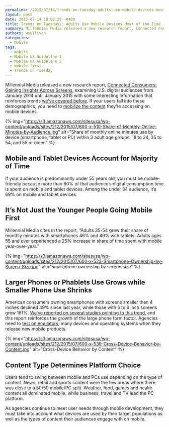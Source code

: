 ```yaml
---
permalink: /2015/07/14/trends-on-tuesday-adults-use-mobile-devices-most-of-the-time/
layout: post
date: 2015-07-14 10:00:29 -0400
title: Trends on Tuesday\: Adults Use Mobile Devices Most of the Time
summary: Millennial Media released a new research report, Connected Consumers\: Gaining Insights Across Screens, examining U.S. digital audiences from January 2014 until January 2015 with some interesting information that reinforces trends we&rsquo;ve covered before. If your users fall into these demographics, you need to mobilize the content&nbsp;they&amp;#8217;re accessing on mobile devices. {% img=&quot;https\://s3.amazonaws.com/sitesusa/wp-content/uploads/sites/212/2015/07/600-x-510-Share-of-Monthly-Online-Minutes-by-Audience.jpg&quot; alt=&quot;Share of monthly
authors: wsullivan
categories:
  - Mobile
tags:
  - mobile
  - Mobile UX Guideline 1
  - Mobile UX Guideline 5
  - mobile-first
  - Trends on Tuesday
---
```


Millennial Media released a new research report, [Connected Consumers: Gaining Insights Across Screens](http://www.millennialmedia.com/mobile-insights/industry-research/connected-consumers-gaining-insights-across-screens), examining U.S. digital audiences from January 2014 until January 2015 with some interesting information that reinforces trends [we’ve covered before](https://www.WHATEVER/2015/06/09/trends-on-tuesday-7-key-takeaways-from-mary-meekers-2015-internet-trends-report/). If your users fall into these demographics, you need to [mobilize the content](https://www.WHATEVER/2015/06/01/finding-the-best-mobile-moment-is-the-first-stepping-stone-to-anytime-anywhere-government/) they&#8217;re accessing on mobile devices.

{% img="https://s3.amazonaws.com/sitesusa/wp-content/uploads/sites/212/2015/07/600-x-510-Share-of-Monthly-Online-Minutes-by-Audience.jpg" alt="Share of monthly online minutes use by device (smartphone, tablet or PC) within 3 adult age groups; 18 to 34, 35 to 54, and 55 or older." %}

## **Mobile and Tablet Devices Account for Majority of Time**

If your audience is predominantly under 55 years old, you must be mobile-friendly because more than 60% of that audience&#8217;s digital consumption time is spent on mobile and tablet devices. Among the under 34 audience, it’s 69% on mobile and tablet devices.

## **It’s Not Just the Younger People Going Mobile First**

Millennial Media cites in the report, “Adults 35-54 grew their share of monthly minutes with smartphones 46% and 49% with tablets. Adults ages 55 and over experienced a 25% increase in share of time spent with mobile year-over-year.”

{% img="https://s3.amazonaws.com/sitesusa/wp-content/uploads/sites/212/2015/07/600-x-523-Smartphone-Ownership-by-Screen-Size.jpg" alt="smartphone ownership by screen size" %}

## **Larger Phones or Phablets Use Grows while Smaller Phone Use Shrinks**

American consumers owning smartphones with screens smaller than 4 inches declined 49% since last year, while those with 5 to 6 inch screens grew 161%. [We’ve reported on several studies pointing to this trend](https://www.WHATEVER/2015/05/12/trends-on-tuesday-consumer-purchases-and-usage-of-tablets-shrink-as-phablets-grow/), and this report reinforces the growth of the large phone form factor. Agencies need to [test on emulators](https://www.WHATEVER/2015/06/09/the-emulator-dilemma-can-mobile-device-testing-be-completed-without-mobile-devices/), many devices and operating systems when they release new mobile products.

{% img="https://s3.amazonaws.com/sitesusa/wp-content/uploads/sites/212/2015/07/600-x-539-Cross-Device-Behavior-by-Content.jpg" alt="Cross-Device Behavior by Content" %}

## **Content Type Determines Platform Choice**

Users tend to swing between mobile and PCs use depending on the type of content. News, retail and sports content were the few areas where there was close to a 50/50 mobile/PC split. Weather, food, games and health content all dominated mobile, while business, travel and TV lead the PC platform.

As agencies continue to meet user needs through mobile development, they must take into account what devices are used by their target populations as well as the types of content their audiences engage with on mobile.